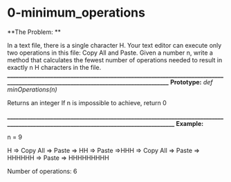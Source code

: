 # 0-minimum_operations

**The Problem: **

In a text file, there is a single character H. Your text editor can execute only two operations in this file: Copy All and Paste. Given a number n, write a method that calculates the fewest number of operations needed to result in exactly n H characters in the file.
**___________________________________________________________________________________________________________________________________**
**Prototype:**         _def minOperations(n)_

Returns an integer
If n is impossible to achieve, return 0

**_____________________________________________________________________________________________________________________________________**
**Example:**

n = 9

H => Copy All => Paste => HH => Paste =>HHH => Copy All => Paste => HHHHHH => Paste => HHHHHHHHH

Number of operations: 6
